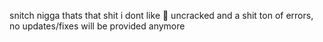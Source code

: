 snitch nigga thats that shit i dont like :yawning_face:
uncracked and a shit ton of errors, no updates/fixes will be provided anymore
